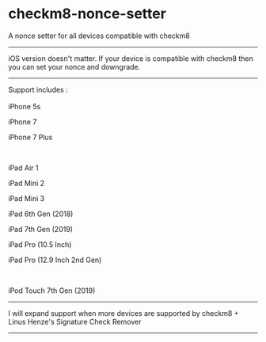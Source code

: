 # checkm8-nonce-setter
A nonce setter for all devices compatible with checkm8

-----------------------------------------

iOS version doesn't matter. If your device is compatible with checkm8 then you can set your nonce and downgrade.

-----------------------------------------

Support includes : 
<br/>
<br/>
iPhone 5s

iPhone 7

iPhone 7 Plus


<br/>

iPad Air 1

iPad Mini 2

iPad Mini 3

iPad 6th Gen (2018)

iPad 7th Gen (2019)

iPad Pro (10.5 Inch)

iPad Pro (12.9 Inch 2nd Gen)

<br/>

iPod Touch 7th Gen (2019)


-----------------------------------------

I will expand support when more devices are supported by checkm8 + Linus Henze's Signature Check Remover

-----------------------------------------
